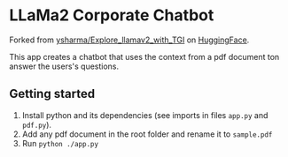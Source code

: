 # LLaMa2 Corporate Chatbot
Forked from [ysharma/Explore_llamav2_with_TGI](https://huggingface.co/spaces/ysharma/Explore_llamav2_with_TGI/tree/main) on [HuggingFace](https://huggingface.co/).

This app creates a chatbot that uses the context from a pdf document ton answer the users's questions.

## Getting started
1. Install python and its dependencies (see imports in files `app.py` and `pdf.py`).
1. Add any pdf document in the root folder and rename it to `sample.pdf`
1. Run `python ./app.py`